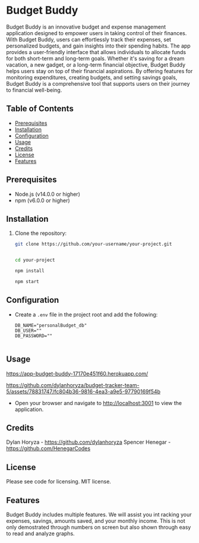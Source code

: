 
# Budget Buddy

Budget Buddy is an innovative budget and expense management application designed to empower users in taking control of their finances. With Budget Buddy, users can effortlessly track their expenses, set personalized budgets, and gain insights into their spending habits. The app provides a user-friendly interface that allows individuals to allocate funds for both short-term and long-term goals. Whether it's saving for a dream vacation, a new gadget, or a long-term financial objective, Budget Buddy helps users stay on top of their financial aspirations. By offering features for monitoring expenditures, creating budgets, and setting savings goals, Budget Buddy is a comprehensive tool that supports users on their journey to financial well-being.


## Table of Contents

- [Prerequisites](#prerequisites)
- [Installation](#installation)
- [Configuration](#configuration)
- [Usage](#usage)
- [Credits](#credits)
- [License](#license)
- [Features](#features)

## Prerequisites

- Node.js (v14.0.0 or higher)
- npm (v6.0.0 or higher)


## Installation


1. Clone the repository:

   ```bash
   git clone https://github.com/your-username/your-project.git


   cd your-project

   npm install

   npm start


## Configuration

- Create a `.env` file in the project root and add the following:

  ```env
  DB_NAME="personalBudget_db"
  DB_USER=""
  DB_PASSWORD=""


## Usage

https://app-budget-buddy-17170e451f60.herokuapp.com/

https://github.com/dylanhoryza/budget-tracker-team-5/assets/78831747/fc804b36-9816-4ea3-a9e5-97790169f54b



- Open your browser and navigate to [http://localhost:3001](http://localhost:3000) to view the application.

## Credits

Dylan Horyza - https://github.com/dylanhoryza
Spencer Henegar - https://github.com/HenegarCodes

## License

Please see code for licensing. MIT license.

## Features

Budget Buddy includes multiple features. We will assist you int racking your expenses, savings, amounts saved, and your monthly income. This is not only demostrated through numbers on screen but also shown through easy to read and analyze graphs. 

